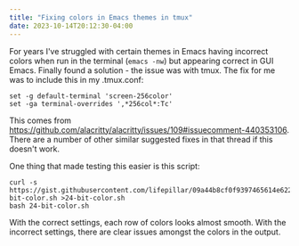```yaml
---
title: "Fixing colors in Emacs themes in tmux"
date: 2023-10-14T20:12:30-04:00
---
```


For years I've struggled with certain themes in Emacs having incorrect colors
when run in the terminal (`emacs -nw`) but appearing correct in GUI Emacs.
Finally found a solution - the issue was with tmux. The fix for me was to
include this in my .tmux.conf:

```
set -g default-terminal 'screen-256color'
set -ga terminal-overrides ',*256col*:Tc'
```

This comes from
https://github.com/alacritty/alacritty/issues/109#issuecomment-440353106. There
are a number of other similar suggested fixes in that thread if this doesn't
work.

One thing that made testing this easier is this script:

```
curl -s https://gist.githubusercontent.com/lifepillar/09a44b8cf0f9397465614e622979107f/raw/24-bit-color.sh >24-bit-color.sh
bash 24-bit-color.sh
```

With the correct settings, each row of colors looks almost smooth. With the
incorrect settings, there are clear issues amongst the colors in the output.
